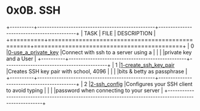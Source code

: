 # 0x0B. SSH

+----------+-------------------------------------------------+-------------------------------------------+
|  TASK    |                    FILE                         |             DESCRIPTION                   |
+==========+=================================================+===========================================+
|   0      |[0-use_a_private_key](https://bit.ly/3z8j8TC)    |Connect with ssh to a server using a       |
|	   |						     |private key and a User                     |
+----------+-------------------------------------------------+-------------------------------------------+
|   1      |[1-create_ssh_key_pair](https://bit.ly/42y7jDw)  |Creates SSH key pair with school, 4096     |
|	   |						     |bits & betty as passphrase                 |
+----------+-------------------------------------------------+-------------------------------------------+
|   2      |[2-ssh_config](https://bit.ly/3z5GLvR)           |Configures your SSH client to avoid typing |
|	   |						     |password when connecting to your server    |
+--------------------------------------------------------------------------------------------------------+

